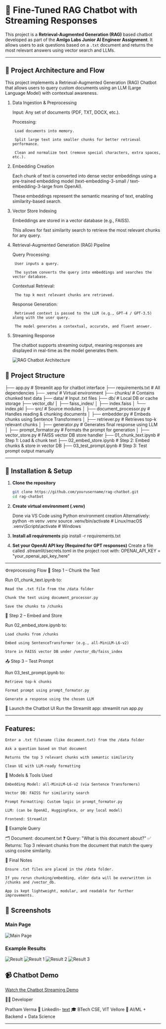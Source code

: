 # 🤖 Fine-Tuned RAG Chatbot with Streaming Responses

This project is a **Retrieval-Augmented Generation (RAG)** based chatbot developed as part of the **Amlgo Labs Junior AI Engineer Assignment**. It allows users to ask questions based on a `.txt` document and returns the most relevant answers using vector search and LLMs.

---
## 📌 Project Architecture and Flow

This project implements a Retrieval-Augmented Generation (RAG) Chatbot that allows users to query custom documents using an LLM (Large Language Model) with contextual awareness.
1. Data Ingestion & Preprocessing

    Input: Any set of documents (PDF, TXT, DOCX, etc.).

    Processing:

        Load documents into memory.

        Split large text into smaller chunks for better retrieval performance.

        Clean and normalize text (remove special characters, extra spaces, etc.).

2. Embedding Creation

    Each chunk of text is converted into dense vector embeddings using a pre-trained embedding model (text-embedding-3-small / text-embedding-3-large from OpenAI).

    These embeddings represent the semantic meaning of text, enabling similarity-based search.

3. Vector Store Indexing

    Embeddings are stored in a vector database (e.g., FAISS).

    This allows for fast similarity search to retrieve the most relevant chunks for any query.

4. Retrieval-Augmented Generation (RAG) Pipeline

    Query Processing:

        User inputs a query.

        The system converts the query into embeddings and searches the vector database.

    Contextual Retrieval:

        The top k most relevant chunks are retrieved.

    Response Generation:

        Retrieved context is passed to the LLM (e.g., GPT-4 / GPT-3.5) along with the user query.

        The model generates a contextual, accurate, and fluent answer.

5. Streaming Response

    The chatbot supports streaming output, meaning responses are displayed in real-time as the model generates them.

    ![RAG Chatbot Architecture](/rag_chatbot_architecture.png)



## 📁 Project Structure

├── app.py # Streamlit app for chatbot interface
├── requirements.txt # All dependencies
├── .venv/ # Virtual environment
├── chunks/ # Contains chunked text data
├── data/ # Input .txt files
├── db/ # Local DB or cache storage
├── vector_db/
│ ├── faiss_index/
│ ├── index.faiss
│ └── index.pkl
├── src/ # Source modules
│ ├── document_processor.py # Handles reading & chunking documents
│ ├── embedder.py # Embeds chunks using Sentence Transformers
│ ├── retriever.py # Retrieves top-k relevant chunks
│ ├── generator.py # Generates final response using LLM
│ ├── prompt_formator.py # Formats the prompt for generation
│ ├── vector_store.py # FAISS vector DB store handler
├── 01_chunk_text.ipynb # Step 1: Load & chunk text
├── 02_embed_store.ipynb # Step 2: Embed chunks & store in vector DB
├── 03_test_prompt.ipynb # Step 3: Test prompt output manually


---

## 🚀 Installation & Setup

1. **Clone the repository**  
   ```bash
   git clone https://github.com/yourusername/rag-chatbot.git
   cd rag-chatbot

2. **Create virtual environment (.venv)**

    Done via VS Code using Python environment creation
    Alternatively:
    python -m venv .venv
    source .venv/bin/activate       # Linux/macOS
    .venv\Scripts\activate          # Windows

3. **Install all requirements**
    pip install -r requirements.txt

4. **Set your OpenAI API key (Required for GPT responses)**
    Create a file called .streamlit/secrets.toml in the project root with:
    OPENAI_API_KEY = "your_openai_api_key_here"
---

⚙️reprocessing Flow
🧾 Step 1 – Chunk the Text

Run 01_chunk_text.ipynb to:

    Read the .txt file from the /data folder

    Chunk the text using document_processor.py

    Save the chunks to /chunks

🔗 Step 2 – Embed and Store

Run 02_embed_store.ipynb to:

    Load chunks from /chunks

    Embed using SentenceTransformer (e.g., all-MiniLM-L6-v2)

    Store in FAISS vector DB under /vector_db/faiss_index

📤 Step 3 – Test Prompt

Run 03_test_prompt.ipynb to:

    Retrieve top-k chunks

    Format prompt using prompt_formator.py

    Generate a response using the chosen LLM


💬 Launch the Chatbot UI
    Run the Streamlit app:
    streamlit run app.py

---

## Features:

    Enter a .txt filename (like document.txt) from the /data folder

    Ask a question based on that document

    Returns the top 3 relevant chunks with semantic similarity

    Clean UI with LLM-ready formatting

🧠 Models & Tools Used

    Embedding Model: all-MiniLM-L6-v2 (via Sentence Transformers)

    Vector DB: FAISS for similarity search

    Prompt Formatting: Custom logic in prompt_formator.py

    LLM: (can be OpenAI, HuggingFace, or any local model)

    Frontend: Streamlit


📌 Example Query

🗂 Document: document.txt
❓ Query: "What is this document about?"
✅ Returns: Top 3 relevant chunks from the document that match the query using cosine similarity.


🏁 Final Notes

    Ensure .txt files are placed in the /data folder.

    If you rerun chunking/embedding, older data will be overwritten in /chunks and /vector_db.

    App is kept lightweight, modular, and readable for further improvements.


## 📸 Screenshots

### Main Page
![Main Page](assets/mainpage.png)

### Example Results
![Result](assets/result.png)
![Result 1](assets/result1.png)
![Result 2](assets/result2.png)
![Result 3](assets/result3.png)


## 📹 Chatbot Demo
[Watch the Chatbot Streaming Demo](https://drive.google.com/file/d/1Upj99GNR4QXRiWoHVEmp_cw-vVw-6NwK/view?usp=drive_link)


🙋‍♂️ Developer

Pratham Verma
📧 LinkedIn- [text](https://www.linkedin.com/in/prathampvv/)
🎓 BTech CSE, VIT Vellore
🧠 AI/ML + Backend + Data Science

---


